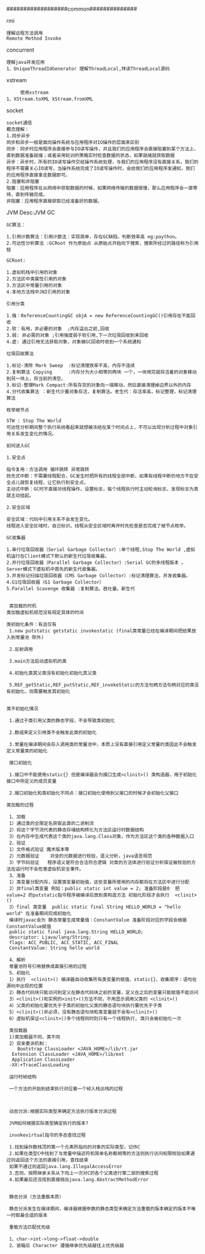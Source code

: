 ##################common##############

rmi

	理解远程方法调用
	Remote Method Invoke    
	   
concurrent   

	理解java并发应用
	1、UniqueThreadIdGenerator 理解ThreadLocal,拜读ThreadLocal源码
	
xstream

         使用xstream
    1、XStream.toXML XStream.fromXML
    
socket
	
	socket通信
	概念理解：
	1.同步异步
	同步和异步一般是面向操作系统与应用程序对IO操作的层面来区别
	同步：同步时应用程序会直接参与IO读写操作，并且我们的应用程序会直接阻塞到某个方法上，直到数据准备就绪；或者采用轮训的策略实时检查数据的状态，如果就绪就获取数据
	异步：异步时，所有的IO读写操作交给操作系统处理，与我们的应用程序没有直接关系，我们的程序不需要关心IO读写，当操作系统完成了IO读写操作时，会给我们的应用程序发通知，我们的应用程序直接拿走数据即可。
	2.阻塞和非阻塞
	阻塞：应用程序在从网络中获取数据的时候，如果网络传输的数据很慢，那么应用程序会一直等待，直到传输完成。
	非阻塞：应用程序直接获取已经准备好的数据。
	
JVM
	Desc:JVM GC 
	
	GC算法：
	
	1.引用计数算法：引用计数法：实现简单，存在GC缺陷。判断效率高 eg:paython。
	2.可达性分析算法 :GCRoot 作为原始点 从原始点开始向下搜索，搜索所经过的路径称为引用链
	
	GCRoot:
	
	1.虚拟机栈中引用的对象
	2.方法区中类属性引用的对象
	3.方法区中常量引用的对象
	4.本地方法栈中JNI引用的对象

	引用分类
	
	1.强：ReferenceCountingGC objA = new ReferenceCountingGC()引用存在不能回收
	2.软：有用，非必要的对象  ;内存溢出之前,回收
	3.弱: 非必需的对象 ;引用强度弱于软引用,下一次垃圾回收到来回收
	4.虚: 通过引用无法获取对象，对象被GC回收时收到一个系统通知

	垃圾回收算法
	
	1.标记-清除 Mark Sweep  :标记清理效率不高，内存不连续
	2.复制算法 Copying      :内存分为大小相等的两块 一个，一块用完就将活着的对象移动到另一块上，将当前的清空。
	3.标记-整理Mark Compact:所有存货的对象向一端移动，然后直接清理掉边界以外的内存
	4.分代收集算法 ：新生代少量对象存活，复制算法。老生代：存活率高，标记整理，标记清理算法
	
	枚举根节点
	
	STW : Stop The World
	可达性分析期间整个执行系统看起来就想被冻结在某个时间点上，不可以出现分析过程中对象引用关系发生变化的情况。
	
	如何进入GC
	
	1.安全点

	指令复用：方法调用 循环跳转 异常跳转
	抢先式中断：不需要线程配合，GC发生时把所有的线程全部中断，如果有线程中断的地方不在安全点儿就恢复线程，让它执行到安全点。
	主动式中断：GC时不直接对线程操作，设置标志，每个线程执行时主动轮询标志，发现标志为真就主动挂起。
	
	2.安全区域
	
	安全区域：代码中引用关系不会发生变化。
	线程进入安全区域时，自己标识。线程从安全区域时离开时先检查是否完成了根节点枚举。
	
	GC收集器
	
	1.串行垃圾回收器（Serial Garbage Collector）:单个线程,Stop The World ,虚拟机运行在Client模式下默认的新生代垃圾收集器。
	2.并行垃圾回收器（Parallel Garbage Collector）:Serial GC的多线程版本 。Server模式下虚拟机中首先的新生代收集器。
	3.并发标记扫描垃圾回收器（CMS Garbage Collector）:标记清理算法，并发收集器。
	4.G1垃圾回收器（G1 Garbage Collector）
	5.Parallel Scavenge 收集器 :复制算法。吞吐量。新生代
	
	
	 类加载的时机
 	类加载虚拟机规范没有规定具体的时间
 
 	类初始化条件：有且仅有
	 1.new putstatic getstatic invokestatic (final类常量已经在编译期间把结果放入到常量池 除外)
	 
	 2.反射调用
	 
	 3.main方法启动虚拟机的类
	
	 4.初始化类其父类没有初始化初始化其父类
 
 	 5.REF_getStatic,REF_putStatic,REF_invokeStatic的方法句柄方法句柄对应的类没有初始化，则需要触发其初始化
 
 
 	类不初始化情况
 
	 1.通过子类引用父类的静态字段，不会导致类初始化
	 
	 2.数组来定义引用类不会触发此类的初始化
	 
	 3.常量在编译期间会存入调用类的常量池中，本质上没有直接引用定义常量的类因此不会触发定义常量类的初始化
	 
	 接口初始化
 
	 1.接口中不能使用static{} 但是编译器会为接口生成<clinit>() 类构造器，用于初始化接口中所定义的成员变量
	 
	 2.接口初始化和类初始化不同点：接口初始化使用到父接口的时候才会初始化父接口
 
 	类加载的过程
 	
	 1、加载
	 1）通过类的全限定名获取此类的二进制流
	 2）将这个字节流代表的静态存储结构转化为方法区运行时数据结构
	 3）在内存中生成代表这个类的java.lang.Class对象，作为方法区这个类的各种数据入口
	 2、验证
	 1）文件格式验证 魔术版本等
	 2）元数据验证    对垒的元数据进行校验，语义分析，java语言规范
	 3）字节码验证   程序语义是符合合法符合逻辑 对类的方法体进行验证分析保证被校验的方法在运行时不会危害虚拟机安全事件。
	 3、准备
	 1）类变量分配内存，设置类变量初始值，这些变量所使用的内存都将在方法区中进行分配 
	 2）非final类变量 例如：public static int value = 2; 准备阶段是0  把 value=2 的putstatic指令程序被编译后放到类构造方法 初始化阶段才会执行  <clinit>() 
	 3）final 类变量  public static final String HELLO_WORLD = "hello world" 在准备期间完成初始化
	 编译时javac会为 静态常量生成常量值：ConstantValue 准备阶段对应的字段会根据ConstantValue赋值
	 public static final java.lang.String HELLO_WORLD;
	 descriptor: Ljava/lang/String;
	 flags: ACC_PUBLIC, ACC_STATIC, ACC_FINAL
	 ConstantValue: String hello world
	 
	 4、解析
	 常量池符号引用替换成直接引用的过程
	 5、初始化
	 1）执行  <clinit>() 编译器自动收集所有类变量的赋值、static{}、收集顺序：语句在源码中出现的位置
	 2）静态代码块只能访问到定义在静态代码块之前的变量，定义在之后的变量只能赋值不能访问
	 3）<clinit>()和实例的<init>()方法不同，不用显示调用父类的 <clinit>()
	 4）父类的初始化要优先于子类的初始化父类的静态语句块执行要优先于子类
	 5）<clinit>()非必须，没有静态语句块和类变量就不会有<clinit>()
	 6）虚拟机保证<clinit>()多个线程同时刻只有一个线程执行, 类只会被初始化一次

	 类加载器
	 1)类加载器不同，类不同
	 2）双亲委派机制：
	 	Bootstrap ClassLoader <JAVA_HOME>/lib/rt.jar
	  Extension ClassLoader <JAVA_HOME>/lib/ext
	  Application ClassLoader 
	 -XX:+TraceClassLoading
	 
	 运行时帧结构
	 
	 一个方法的开始到结束执行对应着一个帧入栈出栈的过程
	 
	 
	  
	 动态分派:根据实际类型来确定方法执行版本分派过程
	 
	 JVM如何根据实际类型确定执行的版本?
	 
	 invokevirtual指令的多态查找过程
	 
	 1.找到操作数栈顶的第一个元素所指向的对象的实际类型，记作C 
	 2.如果在类型C中找到了与常量中描述符和简单名称都相等的方法则执行访问权限校验如果通过则返回这个方法的直接引用，查找结束
	 如果不通过则返回java.lang.IllegalAccessError 
	 3.否则，按照继承关系从下向上一次对C的各个父类进行第二部的搜索过程 
	 4.如果最后还没找到直接抛出java.lang.AbstractMethodError
	 
	 
	 静态分派（方法重载本质）
	 
	 静态分派发生在编译期间，编译器根据参数的静态类型来确定方法重载的版本确定的版本不唯一时取最合适的版本
	 
	 重载方法匹配优先级 
	 
	 1、char->int->long->float->double
	 2、装箱后 Character 遵循继承优先级越往上优先级越
	 
	 
	 
	 
	 	
	